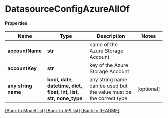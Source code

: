 # DatasourceConfigAzureAllOf

#### Properties
Name | Type | Description | Notes
------------ | ------------- | ------------- | -------------
**accountName** | **str** | name of the Azure Storage Account | 
**accountKey** | **str** | key of the Azure Storage Account | 
**any string name** | **bool, date, datetime, dict, float, int, list, str, none_type** | any string name can be used but the value must be the correct type | [optional]

[[Back to Model list]](../README.md#documentation-for-models) [[Back to API list]](../README.md#documentation-for-api-endpoints) [[Back to README]](../README.md)

